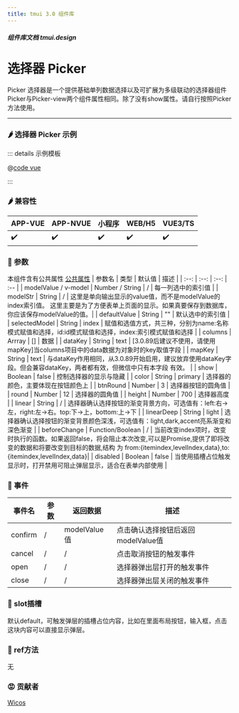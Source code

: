 ```yaml
---
title: tmui 3.0 组件库
---
```


<dirtoc></dirtoc>

##### 组件库文档 tmui.design

# 选择器 Picker
Picker 选择器是一个提供基础单列数据选择以及可扩展为多级联动的选择器组件<br>
Picker与Picker-view两个组件属性相同。除了没有show属性。请自行按照Picker方法使用。

---

### :hot_pepper: 选择器 Picker 示例

<webview url="https://tmui.design/h5/#/pages/form/picker"></webview>

::: details 示例模板

@[code vue](pages/form/picker.nvue)

:::

### :hot_pepper: 兼容性

| APP-VUE | APP-NVUE | 小程序 | WEB/H5 | VUE3/TS |
| --- | --- | --- | --- | --- |
| :heavy_check_mark: | :heavy_check_mark: | :heavy_check_mark: | :heavy_check_mark: | :heavy_check_mark: |

### :seedling: 参数

本组件含有公共属性 [公共属性](/doc/spec/组件公共样式.md)
| 参数名 | 类型 | 默认值 | 描述 |
| :--: | :--: | :--: | :-- |
| modelValue / v-model | Number / String | / | 每一列选中的索引值 |
| modelStr | String | / | 这里是单向输出显示的value值，而不是modelValue的index索引值。 这里主要是为了方便表单上页面的显示。如果真要保存到数据库，你应该保存modelValue的值。|
| defaultValue | String | "" | 默认选中的索引值 |
| selectedModel |  String | index | 赋值和选值方式，共三种，分别为name:名称模式赋值和选择，id:id模式赋值和选择，index:索引模式赋值和选择 |
| columns | Arrray | [] | 数据 |
| dataKey | String | text | [3.0.89后建议不使用，请使用mapKey]当columns项目中的data数据为对象时的key取值字段 |
| mapKey | String | text | 与dataKey作用相同，从3.0.89开始启用，建议放弃使用dataKey字段。但会兼容dataKey，两者都有效，但微信中只有本字段 有效。 |
| show | Boolean | false | 控制选择器的显示与隐藏 |
| color | String | primary | 选择器的颜色，主要体现在按钮颜色上 |
| btnRound | Number | 3 | 选择器按钮的圆角值 | 
| round | Number | 12 | 选择器的圆角值 |
| height | Number | 700 | 选择器高度 |
| linear | String | / | 选择器确认选择按钮的渐变背景方向，可选值有：left:右->左，right:左->右。top:下->上，bottom:上->下 | 
| linearDeep | String | light | 选择器确认选择按钮的渐变背景颜色深浅，可选值有：light,dark,accent亮系渐变和深色渐变 |
| beforeChange | Function/Boolean | / | 当前改变index项时，改变时执行的函数。如果返回false，将会阻止本次改变,可以是Promise,提供了即将改变的数据和将要改变到目标的数据,结构 为 from:{itemindex,levelIndex,data},to:{itemindex,levelIndex,data}|
| disabled | Boolean | false | 当使用插槽占位触发显示时，打开禁用可阻止弹层显示，适合在表单内部使用 |

### :rose: 事件

| 事件名 | 参数 | 返回数据 | 描述 |
| --- | --- | --- | --- |
| confirm | / | modelValue值 | 点击确认选择按钮后返回modelValue值 |
| cancel | / | / | 点击取消按钮的触发事件 |
| open | / | / | 选择器弹出层打开的触发事件 |
| close | / | / | 选择器弹出层关闭的触发事件 |

### :corn: slot插槽

默认default，可触发弹层的插槽占位内容，比如在里面布局按钮，输入框，点击这块内容可以直接显示弹层。

### :green_salad: ref方法

无

### :rage: 贡献者
[Wicos](http://wicos.me)
